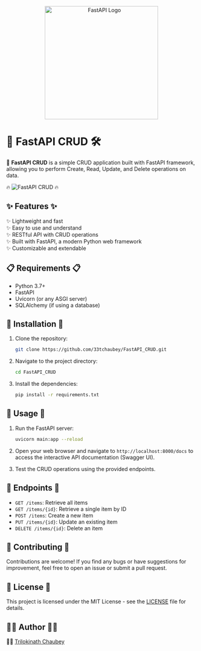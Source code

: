 <p align="center">
  <img src="https://fastapi.tiangolo.com/img/logo-margin/logo-teal.png" alt="FastAPI Logo" width="300" height=""600>
</p>


# 🚀 FastAPI CRUD 🛠️

🚀 **FastAPI CRUD** is a simple CRUD application built with FastAPI framework, allowing you to perform Create, Read, Update, and Delete operations on data.

🔥 ![FastAPI CRUD](https://yourimageurl.com/) 🔥

## ✨ Features ✨

✨ Lightweight and fast  
✨ Easy to use and understand  
✨ RESTful API with CRUD operations  
✨ Built with FastAPI, a modern Python web framework  
✨ Customizable and extendable  

## 📋 Requirements 📋

- Python 3.7+
- FastAPI
- Uvicorn (or any ASGI server)
- SQLAlchemy (if using a database)

## 🚀 Installation 🚀

1. Clone the repository:

    ```bash
    git clone https://github.com/33tchaubey/FastAPI_CRUD.git
    ```

2. Navigate to the project directory:

    ```bash
    cd FastAPI_CRUD
    ```

3. Install the dependencies:

    ```bash
    pip install -r requirements.txt
    ```

## 🚀 Usage 🚀

1. Run the FastAPI server:

    ```bash
    uvicorn main:app --reload
    ```

2. Open your web browser and navigate to `http://localhost:8000/docs` to access the interactive API documentation (Swagger UI).

3. Test the CRUD operations using the provided endpoints.

## 📡 Endpoints 📡

- `GET /items`: Retrieve all items
- `GET /items/{id}`: Retrieve a single item by ID
- `POST /items`: Create a new item
- `PUT /items/{id}`: Update an existing item
- `DELETE /items/{id}`: Delete an item

## 🤝 Contributing 🤝

Contributions are welcome! If you find any bugs or have suggestions for improvement, feel free to open an issue or submit a pull request.

## 📝 License 📝

This project is licensed under the MIT License - see the [LICENSE](LICENSE) file for details.

## 👨‍💻 Author 👩‍💻

👨‍💻 [Trilokinath Chaubey](https://github.com/33tchaubey)

